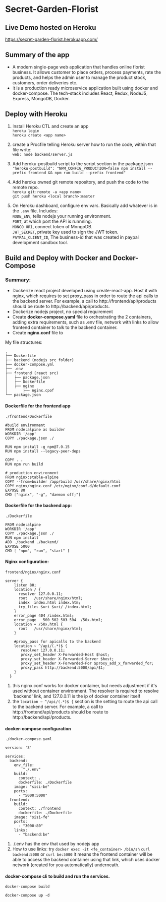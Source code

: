 # Secret-Garden-Florist

## Live Demo hosted on Heroku

https://secret-garden-florist.herokuapp.com/

## Summary of the app

- A modern single-page web application that handles online florist business. It allows customer to place orders, process payments, rate the products, and helps the admin user to manage the product stock, customers, order deliveries etc.
- It is a production ready microservice application built using docker and docker-compose. The tech-stack includes React, Redux, NodeJS, Express, MongoDB, Docker.

## Deploy with Heroku

1. Install Heroku CTL and create an app\
   `heroku login`\
   `heroku create <app name>`

2. create a Procfile telling Heroku server how to run the code, within that file write:\
   `web: node backend/server.js`
3. Add heroku-postbuild script to the script section in the package.json\
   `"heroku-postbuild": "NPM_CONFIG_PRODUCTION=false npm install --prefix frontend && npm run build --prefix frontend"`
4. Add heroku owned git remote repository, and push the code to the remote repo.\
   `heroku git:remote -a <app name>`\
   `git push heroku <local branch>:master`
5. On Heroku dashboard, configure env vars. Basically add whatever is in the `.env` file. Includes:\
   `NODE_ENV`, tells nodejs your running environment.\
   `PORT`, at which port the API is runnning.\
   `MONGO_URI`, connect token of MongoDB.\
   `JWT_SECRET`, private key used to sign the JWT token. \
   `PAYPAL_CLIENT_ID`, The business-id that was created in paypal development sandbox tool.

## Build and Deploy with Docker and Docker-Compose

### Summary:

- Dockerize react project developed using create-react-app. Host it with nginx, which requires to set proxy_pass in order to route the api calls to the backend server. For example, a call to http://frontend/api/products should be route to http://backend/api/products.
- Dockerize nodejs project, no special requirement
- Create **docker-compose.yaml** file to orchestrating the 2 containers, adding extra requirements, such as .env file, network with links to allow frontend container to talk to the backend container.
- Create **nginx.conf** file to

My file structures:

```
.
├── Dockerfile
├── backend (nodejs src folder)
├── docker-compose.yml
├── .env
├── frontend (react src)
│   ├── package.json
│   ├── Dockerfile
│   ├── nginx
│       ├── nginx.cpof
└── package.json
```

#### Dockerfile for the frontend app

`./frontend/Dockerfile`

```
#build environment
FROM node:alpine as builder
WORKDIR '/app'
COPY ./package.json ./

RUN npm install -g npm@7.0.15
RUN npm install --legacy-peer-deps

COPY . .
RUN npm run build

# production environment
FROM nginx:stable-alpine
COPY --from=builder /app/build /usr/share/nginx/html
COPY nginx/nginx.conf /etc/nginx/conf.d/default.conf
EXPOSE 80
CMD ["nginx", "-g", "daemon off;"]
```

#### Dockerfile for the backend app:

`./Dockerfile`

```
FROM node:alpine
WORKDIR '/app'
COPY ./package.json ./
RUN npm install
ADD ./backend ./backend/
EXPOSE 5000
CMD [ "npm", "run", "start" ]
```

#### Nginx configuration:

`frontend/nginx/nginx.conf`

```
server {
    listen 80;
    location / {
      resolver 127.0.0.11;
      root   /usr/share/nginx/html;
      index  index.html index.htm;
      try_files $uri $uri/ /index.html;
    }
    error_page 404 /index.html;
    error_page   500 502 503 504  /50x.html;
    location = /50x.html {
      root   /usr/share/nginx/html;
    }

    #proxy_pass for apicalls to the backend
    location ~ ^/api/(.*)$ {
       resolver 127.0.0.11;
       proxy_set_header X-Forwarded-Host $host;
       proxy_set_header X-Forwarded-Server $host;
       proxy_set_header X-Forwarded-For $proxy_add_x_forwarded_for;
       proxy_pass http://backend:5000/api/$1;
    }
  }
```

1. this nginx.conf works for docker container, but needs adjustment if it's used without container environment. The resolver is required to resolve 'backend' link, and 127.0.0.11 is the ip of docker container itself
2. the `location ~ ^/api/(.*)$ {` section is the setting to route the api call to the backend server. For example, a call to http://frontend/api/products should be route to http://backend/api/products.

#### docker-compose configuration

`./docker-compose.yaml`

```
version: '3'

services:
  backend:
    env_file:
        "./.env"
    build:
      context: .
      dockerfile: ./Dockerfile
    image: "sisi-be"
    ports:
      - "5000:5000"
  frontend:
    build:
      context: ./frontend
      dockerfile: ./Dockerfile
    image: "sisi-fe"
    ports:
      - "3000:80"
    links:
      - "backend:be"
```

1. ./.env has the env that used by nodejs app
2. How to use links: try
   `docker exec -it <fe_container> /bin/sh`
   `curl backend:5000` or `curl be:5000`
   It means the frontend container will be able to access the backend container using that link, which uses docker network (created for you automatically) underneath.

#### docker-compose cli to build and run the services.

`docker-compose build`

`docker-compose up -d`
